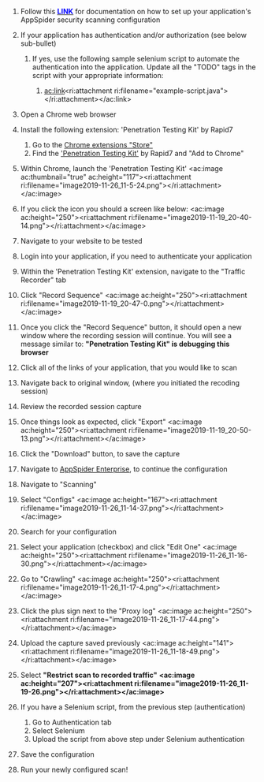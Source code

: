 
1. Follow this <u><span style="color: rgb(0,0,255);"><a href="https://git.rockfin.com/pages/QAPOW/cqrunbook/quality-gates/security-tests/appspiderSetup/"><span style="color: rgb(0,0,255);"><strong>LINK</strong></span></a></span></u> for documentation on how to set up your application's AppSpider security scanning configuration
2. If your application has authentication and/or authorization (see below sub-bullet)

    1. If yes, use the following sample selenium script to automate the authentication into the application. Update all the "TODO" tags in the script with your appropriate information:

        1. <ac:link><ri:attachment ri:filename="example-script.java"></ri:attachment></ac:link>
3. Open a Chrome web browser
4. Install the following extension: 'Penetration Testing Kit' by Rapid7

    1. Go to the [Chrome extensions "Store"](https://chrome.google.com/webstore/category/extensions?hl=en-US)
    2. Find the ['Penetration Testing Kit'](https://chrome.google.com/webstore/detail/penetration-testing-kit/ojkchikaholjmcnefhjlbohackpeeknd?hl=en-US) by Rapid7 and "Add to Chrome"
5. Within Chrome, launch the 'Penetration Testing Kit'
<ac:image ac:thumbnail="true" ac:height="117"><ri:attachment ri:filename="image2019-11-26_11-5-24.png"></ri:attachment></ac:image>
6. If you click the icon you should a screen like below:
    <ac:image ac:height="250"><ri:attachment ri:filename="image2019-11-19_20-40-14.png"></ri:attachment></ac:image>
7. Navigate to your website to be tested
8. Login into your application, if you need to authenticate your application
9. Within the 'Penetration Testing Kit' extension, navigate to the "Traffic Recorder" tab
10. Click "Record Sequence"
    <ac:image ac:height="250"><ri:attachment ri:filename="image2019-11-19_20-47-0.png"></ri:attachment></ac:image>
11. Once you click the "Record Sequence" button, it should open a new window where the recording session will continue. You will see a message similar to: **"Penetration Testing Kit" is debugging this browser**
12. Click all of the links of your application, that you would like to scan
13. Navigate back to original window, (where you initiated the recoding session)
14. Review the recorded session capture
15. Once things look as expected, click "Export"
    <ac:image ac:height="250"><ri:attachment ri:filename="image2019-11-19_20-50-13.png"></ri:attachment></ac:image>
16. Click the "Download" button, to save the capture
17. Navigate to [AppSpider Enterprise](https://shorty/appspider), to continue the configuration
18. Navigate to "Scanning"
19. Select "Configs"
<ac:image ac:height="167"><ri:attachment ri:filename="image2019-11-26_11-14-37.png"></ri:attachment></ac:image>
20. Search for your configuration
21. Select your application (checkbox) and click "Edit One"
<ac:image ac:height="250"><ri:attachment ri:filename="image2019-11-26_11-16-30.png"></ri:attachment></ac:image>
22. Go to "Crawling"
<ac:image ac:height="250"><ri:attachment ri:filename="image2019-11-26_11-17-4.png"></ri:attachment></ac:image>
23. Click the plus sign next to the "Proxy log"
<ac:image ac:height="250"><ri:attachment ri:filename="image2019-11-26_11-17-44.png"></ri:attachment></ac:image>
24. Upload the capture saved previously
<ac:image ac:height="141"><ri:attachment ri:filename="image2019-11-26_11-18-49.png"></ri:attachment></ac:image>
25. Select **"Restrict scan to recorded traffic"**
    **<ac:image ac:height="207"><ri:attachment ri:filename="image2019-11-26_11-19-26.png"></ri:attachment></ac:image>**
26. If you have a Selenium script, from the previous step (authentication)

    1. Go to Authentication tab
    2. Select Selenium
    3. Upload the script from above step under Selenium authentication
27. Save the configuration
28. Run your newly configured scan!




